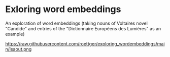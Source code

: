 # Exloring word embeddings

An exploration of word embeddings (taking nouns of Voltaires novel "Candide" and entries of the "Dictionnaire Européens des Lumières" as an example) 

https://raw.githubusercontent.com/roettger/exploring_wordembeddings/main/lsaout.png
